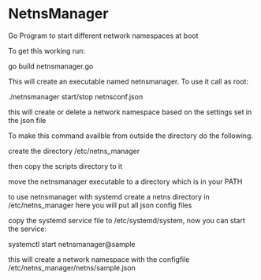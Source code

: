 # NetnsManager
Go Program to start different network namespaces at boot

To get this working run:

go build netnsmanager.go

This will create an executable named netnsmanager.
To use it call as root:

./netnsmanager start/stop netnsconf.json 

this will create or delete a network namespace based on the settings set in the json file 

To make this command availble from outside the directory do the following.

create the directory /etc/netns_manager

then copy the scripts directory to it

move the netnsmanager executable to a directory which is in your PATH

to use netnsmanager with systemd create a netns directory in /etc/netns_manager here you will put all json config files

copy the systemd service file to /etc/systemd/system, now you can start the service:

systemctl start netnsmanager@sample

this will create a network namespace with the configfile /etc/netns_manager/netns/sample.json

